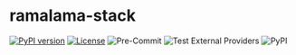 # ramalama-stack

[![PyPI version](https://img.shields.io/pypi/v/ramalama_stack.svg)](https://pypi.org/project/ramalama-stack/)
[![License](https://img.shields.io/pypi/l/ramalama_stack.svg)](https://github.com/containers/ramalama-stack/blob/main/LICENSE)
![Pre-Commit](https://github.com/containers/ramalama-stack/actions/workflows/pre-commit.yml/badge.svg?branch=main)
![Test External Providers](https://github.com/containers/ramalama-stack/actions/workflows/test-external-providers.yml/badge.svg?branch=main)
![PyPI](https://github.com/containers/ramalama-stack/actions/workflows/pypi.yml/badge.svg?branch=main)
